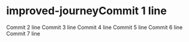 # improved-journeyCommit 1 line
Commit 2 line
Commit 3 line
Commit 4 line
Commit 5 line
Commit 6 line
Commit 7 line
